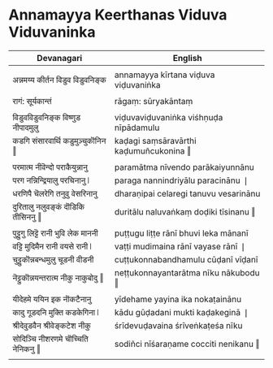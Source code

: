 # Annamayya Keerthanas Viduva Viduvaninka

| Devanagari | English |
| ------ | ------ |
|  |  |
| अन्नमय्य कीर्तन विडुव विडुवनिङ्क   | annamayya kīrtana viḍuva viḍuvaniṅka   |
|  |  |
| रागं: सूर्यकान्तं   | rāgaṃ: sūryakāntaṃ   |
|  |  |
| विडुवविडुवनिङ्क विष्णुड नीपादमुलु   | viḍuvaviḍuvaniṅka viśhṇuḍa nīpādamulu   |
| कडगि संसारवार्थि कडुमुञ्चुकॊनिन ‖   | kaḍagi saṃsāravārthi kaḍumuñcukonina ‖   |
|  |  |
| परमात्म नीवॆन्दो पराकैयुन्नानु   | paramātma nīvendo parākaiyunnānu   |
| परग नन्निन्द्रियालु परचिनानु ❘   | paraga nannindriyālu paracinānu ❘   |
| धरणिपै चॆलरेगि तनुवु वेसरिनानु   | dharaṇipai celaregi tanuvu vesarinānu   |
| दुरितालु नलुवङ्कं दॊडिकि तीसिननु ‖   | duritālu naluvaṅkaṃ doḍiki tīsinanu ‖   |
|  |  |
| पुट्टुगु लिट्टॆ रानी भुवि लेक माननी   | puṭṭugu liṭṭe rānī bhuvi leka mānanī   |
| वट्टि मुदिमैन रानी वयसे रानी ❘   | vaṭṭi mudimaina rānī vayase rānī ❘   |
| चुट्टुकॊन्नबन्धमुलु चूडनी वीडनी   | cuṭṭukonnabandhamulu cūḍanī vīḍanī   |
| नॆट्टुकॊन्नयन्तरात्म नीकु नाकुबोदु ‖   | neṭṭukonnayantarātma nīku nākubodu ‖   |
|  |  |
| यीदेहमे ययिन इक नॊकटैनानु   | yīdehame yayina ika nokaṭainānu   |
| कादु गूडदनि मुक्ति कडकेगिना ❘   | kādu gūḍadani mukti kaḍakeginā ❘   |
| श्रीदेवुडवैन श्रीवेङ्कटेश नीकु   | śrīdevuḍavaina śrīveṅkaṭeśa nīku   |
| सोदिञ्चि नीशरणमे चॊच्चिति नेनिकनु ‖   | sodiñci nīśaraṇame cocciti nenikanu ‖   |
|  |  |
